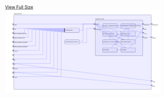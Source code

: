 [View Full Size](https://raw.githubusercontent.com/mingfang/terraform-k8s-modules/master/modules/matomo/diagram.svg?sanitize=true)<img src="diagram.svg"/>
